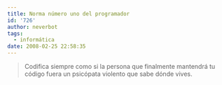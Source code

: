 ```yaml
---
title: Norma número uno del programador
id: '726'
author: neverbot
tags:
  - informática
date: 2008-02-25 22:58:35
---
```


> Codifica siempre como si la persona que finalmente mantendrá tu código fuera un psicópata violento que sabe dónde vives.